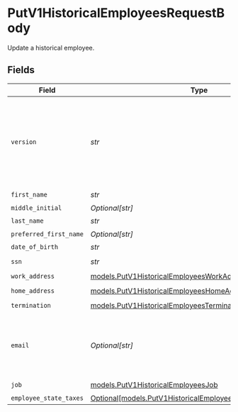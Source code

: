 # PutV1HistoricalEmployeesRequestBody

Update a historical employee.


## Fields

| Field                                                                                                                                                             | Type                                                                                                                                                              | Required                                                                                                                                                          | Description                                                                                                                                                       |
| ----------------------------------------------------------------------------------------------------------------------------------------------------------------- | ----------------------------------------------------------------------------------------------------------------------------------------------------------------- | ----------------------------------------------------------------------------------------------------------------------------------------------------------------- | ----------------------------------------------------------------------------------------------------------------------------------------------------------------- |
| `version`                                                                                                                                                         | *str*                                                                                                                                                             | :heavy_check_mark:                                                                                                                                                | The current version of the object. See the [versioning guide](https://docs.gusto.com/embedded-payroll/docs/idempotency) for information on how to use this field. |
| `first_name`                                                                                                                                                      | *str*                                                                                                                                                             | :heavy_check_mark:                                                                                                                                                | N/A                                                                                                                                                               |
| `middle_initial`                                                                                                                                                  | *Optional[str]*                                                                                                                                                   | :heavy_minus_sign:                                                                                                                                                | N/A                                                                                                                                                               |
| `last_name`                                                                                                                                                       | *str*                                                                                                                                                             | :heavy_check_mark:                                                                                                                                                | N/A                                                                                                                                                               |
| `preferred_first_name`                                                                                                                                            | *Optional[str]*                                                                                                                                                   | :heavy_minus_sign:                                                                                                                                                | N/A                                                                                                                                                               |
| `date_of_birth`                                                                                                                                                   | *str*                                                                                                                                                             | :heavy_check_mark:                                                                                                                                                | N/A                                                                                                                                                               |
| `ssn`                                                                                                                                                             | *str*                                                                                                                                                             | :heavy_check_mark:                                                                                                                                                | N/A                                                                                                                                                               |
| `work_address`                                                                                                                                                    | [models.PutV1HistoricalEmployeesWorkAddress](../models/putv1historicalemployeesworkaddress.md)                                                                    | :heavy_check_mark:                                                                                                                                                | N/A                                                                                                                                                               |
| `home_address`                                                                                                                                                    | [models.PutV1HistoricalEmployeesHomeAddress](../models/putv1historicalemployeeshomeaddress.md)                                                                    | :heavy_check_mark:                                                                                                                                                | N/A                                                                                                                                                               |
| `termination`                                                                                                                                                     | [models.PutV1HistoricalEmployeesTermination](../models/putv1historicalemployeestermination.md)                                                                    | :heavy_check_mark:                                                                                                                                                | N/A                                                                                                                                                               |
| `email`                                                                                                                                                           | *Optional[str]*                                                                                                                                                   | :heavy_minus_sign:                                                                                                                                                | Optional. If provided, the email address will be saved to the employee.                                                                                           |
| `job`                                                                                                                                                             | [models.PutV1HistoricalEmployeesJob](../models/putv1historicalemployeesjob.md)                                                                                    | :heavy_check_mark:                                                                                                                                                | N/A                                                                                                                                                               |
| `employee_state_taxes`                                                                                                                                            | [Optional[models.PutV1HistoricalEmployeesEmployeeStateTaxes]](../models/putv1historicalemployeesemployeestatetaxes.md)                                            | :heavy_minus_sign:                                                                                                                                                | N/A                                                                                                                                                               |